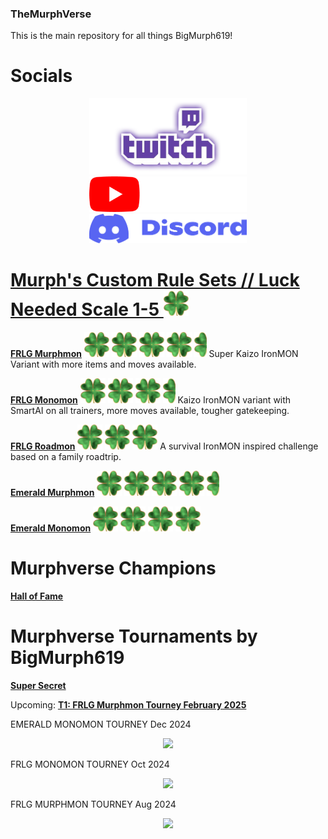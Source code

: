 ### TheMurphVerse

This is the main repository for all things BigMurph619!

# Socials

<p align="center" width="100%">
<a href="https://www.twitch.tv/bigmurph619"><img width="50%" src="https://github.com/BigMurph619/TheMurphVerse/blob/5cc7aaba0f1f9f2bcdfb71cf7152d428531bcd31/Images/twitch.png">
<a href="https://www.youtube.com/@BigMurph619"><img width="50%" src="https://github.com/BigMurph619/TheMurphVerse/blob/5cc7aaba0f1f9f2bcdfb71cf7152d428531bcd31/Images/yt_logo_rgb_dark.png">
<a href="https://discord.gg/ctYty73VAT"><img width="50%" src="https://github.com/BigMurph619/TheMurphVerse/blob/main/Images/Discord%20Logo.png">
</p>

# Murph's Custom Rule Sets // Luck Needed Scale 1-5 <img src="https://github.com/BigMurph619/TheMurphVerse/blob/5cc7aaba0f1f9f2bcdfb71cf7152d428531bcd31/Images/Difficulty_rating_clover.png" width="40" height="40">

**[FRLG Murphmon](https://github.com/BigMurph619/Murphmon)** <img src="https://github.com/BigMurph619/TheMurphVerse/blob/5cc7aaba0f1f9f2bcdfb71cf7152d428531bcd31/Images/Difficulty_rating_clover.png" width="40" height="40"> <img src="https://github.com/BigMurph619/TheMurphVerse/blob/5cc7aaba0f1f9f2bcdfb71cf7152d428531bcd31/Images/Difficulty_rating_clover.png" width="40" height="40"> <img src="https://github.com/BigMurph619/TheMurphVerse/blob/5cc7aaba0f1f9f2bcdfb71cf7152d428531bcd31/Images/Difficulty_rating_clover.png" width="40" height="40"> <img src="https://github.com/BigMurph619/TheMurphVerse/blob/5cc7aaba0f1f9f2bcdfb71cf7152d428531bcd31/Images/Difficulty_rating_clover.png" width="40" height="40"> <img src="https://github.com/BigMurph619/TheMurphVerse/blob/main/Images/Difficulty_rating_half_clover.png" width="20" height="40">    Super Kaizo IronMON Variant with more items and moves available.

**[FRLG Monomon](https://github.com/BigMurph619/Monomon)** <img src="https://github.com/BigMurph619/TheMurphVerse/blob/5cc7aaba0f1f9f2bcdfb71cf7152d428531bcd31/Images/Difficulty_rating_clover.png" width="40" height="40"> <img src="https://github.com/BigMurph619/TheMurphVerse/blob/5cc7aaba0f1f9f2bcdfb71cf7152d428531bcd31/Images/Difficulty_rating_clover.png" width="40" height="40"> <img src="https://github.com/BigMurph619/TheMurphVerse/blob/5cc7aaba0f1f9f2bcdfb71cf7152d428531bcd31/Images/Difficulty_rating_clover.png" width="40" height="40"> <img src="https://github.com/BigMurph619/TheMurphVerse/blob/main/Images/Difficulty_rating_half_clover.png" width="20" height="40">    Kaizo IronMON variant with SmartAI on all trainers, more moves available, tougher gatekeeping.

**[FRLG Roadmon](https://github.com/DeathDoors/RoadMon)** <img src="https://github.com/BigMurph619/TheMurphVerse/blob/5cc7aaba0f1f9f2bcdfb71cf7152d428531bcd31/Images/Difficulty_rating_clover.png" width="40" height="40"> <img src="https://github.com/BigMurph619/TheMurphVerse/blob/5cc7aaba0f1f9f2bcdfb71cf7152d428531bcd31/Images/Difficulty_rating_clover.png" width="40" height="40"> <img src="https://github.com/BigMurph619/TheMurphVerse/blob/5cc7aaba0f1f9f2bcdfb71cf7152d428531bcd31/Images/Difficulty_rating_clover.png" width="40" height="40">    A survival IronMON inspired challenge based on a family roadtrip.

**[Emerald Murphmon](https://github.com/BigMurph619/Emerald-Murphmon)** <img src="https://github.com/BigMurph619/TheMurphVerse/blob/5cc7aaba0f1f9f2bcdfb71cf7152d428531bcd31/Images/Difficulty_rating_clover.png" width="40" height="40"> <img src="https://github.com/BigMurph619/TheMurphVerse/blob/5cc7aaba0f1f9f2bcdfb71cf7152d428531bcd31/Images/Difficulty_rating_clover.png" width="40" height="40"> <img src="https://github.com/BigMurph619/TheMurphVerse/blob/5cc7aaba0f1f9f2bcdfb71cf7152d428531bcd31/Images/Difficulty_rating_clover.png" width="40" height="40"> <img src="https://github.com/BigMurph619/TheMurphVerse/blob/5cc7aaba0f1f9f2bcdfb71cf7152d428531bcd31/Images/Difficulty_rating_clover.png" width="40" height="40"> <img src="https://github.com/BigMurph619/TheMurphVerse/blob/main/Images/Difficulty_rating_half_clover.png" width="20" height="40">

**[Emerald Monomon](https://github.com/BigMurph619/Emerald-Monomon)** <img src="https://github.com/BigMurph619/TheMurphVerse/blob/5cc7aaba0f1f9f2bcdfb71cf7152d428531bcd31/Images/Difficulty_rating_clover.png" width="40" height="40"> <img src="https://github.com/BigMurph619/TheMurphVerse/blob/5cc7aaba0f1f9f2bcdfb71cf7152d428531bcd31/Images/Difficulty_rating_clover.png" width="40" height="40"> <img src="https://github.com/BigMurph619/TheMurphVerse/blob/5cc7aaba0f1f9f2bcdfb71cf7152d428531bcd31/Images/Difficulty_rating_clover.png" width="40" height="40"> <img src="https://github.com/BigMurph619/TheMurphVerse/blob/5cc7aaba0f1f9f2bcdfb71cf7152d428531bcd31/Images/Difficulty_rating_clover.png" width="40" height="40">

# Murphverse Champions

**[Hall of Fame](https://github.com/BigMurph619/Hall-of-Fame/blob/main/README.md)**

# Murphverse Tournaments by BigMurph619

**[Super Secret](https://github.com/BigMurph619/MurphLeague-2025/blob/main/README.md)**

Upcoming: **[T1: FRLG Murphmon Tourney February 2025](https://github.com/BigMurph619/Murphmon-Tourney-Feb-2025-T1-/blob/main/readme.md)**

EMERALD MONOMON TOURNEY Dec 2024

<p align="center">
<img src="https://github.com/BigMurph619/TheMurphVerse/blob/main/Images/Emerald%20Monomon%20Tourney%20Dec%2024%20podium.png">

FRLG MONOMON TOURNEY Oct 2024

<p align="center">
<img src="https://github.com/BigMurph619/TheMurphVerse/blob/main/Images/Mono%20tourney%20podium.png">

FRLG MURPHMON TOURNEY Aug 2024

<p align="center">
<img src="https://github.com/BigMurph619/TheMurphVerse/blob/2316139f4d60834bb145540d0e10a768bbd82728/Images/FinalMurphmonPodium.png">

